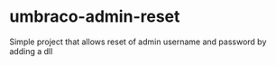 # umbraco-admin-reset
Simple project that allows reset of admin username and password by adding a dll
